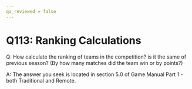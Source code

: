 ```yaml
---
qa_reviewed = false
---
```


# Q113: Ranking Calculations

Q: How calculate the ranking of teams in the competition? is it the same of previous season? (By how many matches did the team win or by points?)

A: The answer you seek is located in section 5.0 of Game Manual Part 1 - both Traditional and Remote.